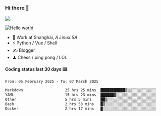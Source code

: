 ### Hi there 👋
![](https://komarev.com/ghpvc/?username=Xuhandsome)


<img src="https://github-readme-stats.vercel.app/api?username=XuHandsome&show_icons=true&theme=merko" alt="Hello world">

<br/>

- 🍻  Work at Shanghai, _A Linux SA_
- ⚡  Python / Vue / Shell
- ✍️  Blogger
- ♟  Chess / ping pong / LOL

#### Coding status last 30 days ⌨️

<!--START_SECTION:waka-->

```txt
From: 05 February 2025 - To: 07 March 2025

Markdown                   25 hrs 25 mins  ███████████▒░░░░░░░░░░░░░   44.72 %
YAML                       15 hrs 23 mins  ██████▓░░░░░░░░░░░░░░░░░░   27.07 %
Other                      5 hrs 5 mins    ██▒░░░░░░░░░░░░░░░░░░░░░░   08.96 %
Bash                       2 hrs 53 mins   █▒░░░░░░░░░░░░░░░░░░░░░░░   05.07 %
Docker                     2 hrs 17 mins   █░░░░░░░░░░░░░░░░░░░░░░░░   04.03 %
```

<!--END_SECTION:waka-->
